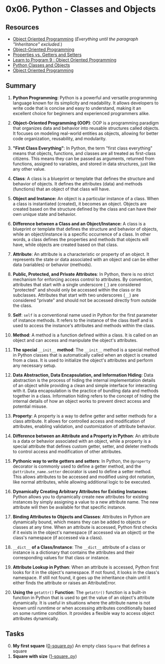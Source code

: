 # 0x06. Python - Classes and Objects
## Resources
* [Object Oriented Programming](https://python.swaroopch.com/oop.html) (_Everything until the paragraph "Inheritance" excluded._)
* [Object-Oriented Programming](https://python-course.eu/oop/object-oriented-programming.php)
* [Properties vs. Getters and Setters](https://python-course.eu/oop/properties-vs-getters-and-setters.php)
* [Learn to Program 9 : Object Oriented Programming](https://www.youtube.com/watch?v=1AGyBuVCTeE&)
* [Python Classes and Objects](https://www.youtube.com/watch?v=apACNr7DC_s)
* [Object Oriented Programming](https://www.youtube.com/watch?v=-DP1i2ZU9gk)
## Summary
1. **Python Programming**: Python is a powerful and versatile programming language known for its simplicity and readability. It allows developers to write code that is concise and easy to understand, making it an excellent choice for beginners and experienced programmers alike.

2. **Object-Oriented Programming (OOP)**: OOP is a programming paradigm that organizes data and behavior into reusable structures called objects. It focuses on modeling real-world entities as objects, allowing for better code organization, reusability, and modularity.

3. **"First Class Everything"**: In Python, the term "first class everything" means that objects, functions, and classes are all treated as first-class citizens. This means they can be passed as arguments, returned from functions, assigned to variables, and stored in data structures, just like any other value.

4. **Class**: A class is a blueprint or template that defines the structure and behavior of objects. It defines the attributes (data) and methods (functions) that an object of that class will have.

5. **Object and Instance:** An object is a particular instance of a class. When a class is instantiated (created), it becomes an object. Objects are created based on the structure defined by the class and can have their own unique state and behavior.

6. **Difference between a Class and an Object/Instance:** A class is a blueprint or template that defines the structure and behavior of objects, while an object/instance is a specific occurrence of a class. In other words, a class defines the properties and methods that objects will have, while objects are created based on that class.

7. **Attribute**: An attribute is a characteristic or property of an object. It represents the state or data associated with an object and can be either data (variables) or behavior (methods).

8. **Public, Protected, and Private Attributes**: In Python, there is no strict mechanism for enforcing access control to attributes. By convention, attributes that start with a single underscore (`_`) are considered "protected" and should only be accessed within the class or its subclasses. Attributes that start with two underscores (`__`) are considered "private" and should not be accessed directly from outside the class.

9. **Self**: `self` is a conventional name used in Python for the first parameter of instance methods. It refers to the instance of the class itself and is used to access the instance's attributes and methods within the class.

10. **Method**: A method is a function defined within a class. It is called on an object and can access and manipulate the object's attributes.

11. **The special** `__init__` **method**: The `__init__` method is a special method in Python classes that is automatically called when an object is created from a class. It is used to initialize the object's attributes and perform any necessary setup.

12. **Data Abstraction, Data Encapsulation, and Information Hiding**: Data abstraction is the process of hiding the internal implementation details of an object while providing a clean and simple interface for interacting with it. Data encapsulation is the practice of bundling data and methods together in a class. Information hiding refers to the concept of hiding the internal details of how an object works to prevent direct access and potential misuse.

13. **Property**: A property is a way to define getter and setter methods for a class attribute. It allows for controlled access and modification of attributes, enabling validation, and customization of attribute behavior.

14. **Difference between an Attribute and a Property in Python**: An attribute is a data or behavior associated with an object, while a property is a special attribute that defines custom getter, setter, and deleter methods to control access and modification of other attributes.

15. **Pythonic way to write getters and setters**: In Python, the `@property` decorator is commonly used to define a getter method, and the `@attribute_name.setter` decorator is used to define a setter method. This allows attributes to be accessed and modified using dot notation, like normal attributes, while allowing additional logic to be executed.

16. **Dynamically Creating Arbitrary Attributes for Existing Instances**: Python allows you to dynamically create new attributes for existing instances by simply assigning a value to a new attribute name. The new attribute will then be available for that specific instance.

17. **Binding Attributes to Objects and Classes**: Attributes in Python are dynamically bound, which means they can be added to objects or classes at any time. When an attribute is accessed, Python first checks if it exists in the object's namespace (if accessed via an object) or the class's namespace (if accessed via a class).

18. `__dict__` **of a Class/Instance**: The `__dict__` attribute of a class or instance is a dictionary that contains the attributes and their corresponding values for that class or instance.

19. **Attribute Lookup in Python**: When an attribute is accessed, Python first looks for it in the object's namespace. If not found, it looks in the class's namespace. If still not found, it goes up the inheritance chain until it either finds the attribute or raises an AttributeError.

20. **Using the** `getattr()` **Function**: The `getattr()` function is a built-in function in Python that is used to get the value of an object's attribute dynamically. It is useful in situations where the attribute name is not known until runntime or when accessing attributes conditionally based on some runtime condition. It provides a flexible way to access object attributes dynamically.

## Tasks
0. **My first square** ([0-square.py](https://github.com/Eyakenojnr/alx-higher_level_programming/blob/master/0x06-python-classes/0-square.py))
An empty class `Square` that defines a square
1. **Square with size** ([1-square..py](https://github.com/Eyakenojnr/alx-higher_level_programming/blob/master/0x06-python-classes/1-square.py))

